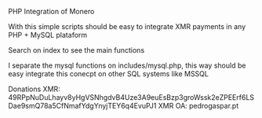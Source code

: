 PHP Integration of Monero

With this simple scripts should be easy to integrate XMR payments in any PHP + MySQL plataform

Search on index to see the main functions

I separate the mysql functions on includes/mysql.php, this way should be easy integrate this conecpt on other SQL systems like MSSQL

Donations
XMR: 49RPpNuDuLhayv8yHgVSNhgdvB4Uze3A9euEsBzp3groWssk2eZPEErf6LSDae9smQ78a5CfNmafYdgYnyjTEY6q4EvuPJ1
XMR OA: pedrogaspar.pt